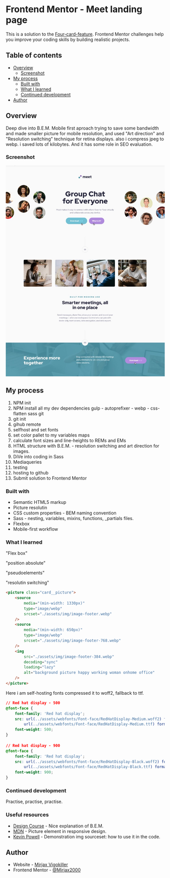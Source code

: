 # Frontend Mentor - Meet landing page

This is a solution to the [Four-card-feature](https://www.frontendmentor.io/learning-paths/building-responsive-layouts--z1qCXVqkD/steps/65fb1e422f40450f91fe67e3/challenge/start). Frontend Mentor challenges help you improve your coding skills by building realistic projects.

## Table of contents

-   [Overview](#overview)
    -   [Screenshot](#screenshot)
-   [My process](#my-process)
    -   [Built with](#built-with)
    -   [What I learned](#what-i-learned)
    -   [Continued development](#continued-development)
-   [Author](#author)

## Overview

Deep dive into B.E.M.
Mobile first aproach
trying to save some bandwidth and made smaller picture for mobile resolution, and used "Art direction" and "Resolution switching" technique for retina displays.
also i compress jpeg to webp.
i saved lots of kilobytes. And it has some role in SEO evaluation.

### Screenshot

![](./preview.jpg)

## My process

1. NPM init
2. NPM install all my dev dependencies
   gulp - autoprefixer - webp - css-flatten
   sass
   git
3. git init
4. gihub remote
5. selfhost and set fonts
6. set color pallet to my variables maps
7. calculate font sizes and line-heights to REMs and EMs
8. HTML structure with B.E.M. - resolution switching and art direction for images.
9. DiVe into coding in Sass
10. Mediaqueries
11. testing
12. hosting to github
13. Submit solution to Frontend Mentor

### Built with

-   Semantic HTML5 markup
-   Picture resolutin
-   CSS custom properties - BEM naming convention
-   Sass - nesting, variables, mixins, functions, \_partials files.
-   Flexbox
-   Mobile-first workflow

### What I learned

<p>"Flex box"</p>
<p>"position absolute"</p>
<p>"pseudoelements"</p>
<p>"resolutin switching"</p>

```html
<picture class="card__picture">
    <source
        media="(min-width: 1330px)"
        type="image/webp"
        srcset="./assets/img/image-footer.webp"
    />
    <source
        media="(min-width: 650px)"
        type="image/webp"
        srcset="./assets/img/image-footer-768.webp"
    />
    <img
        src="./assets/img/image-footer-384.webp"
        decoding="sync"
        loading="lazy"
        alt="background picture happy working woman onhome office"
    />
</picture>
```

Here i am self-hosting fonts compressed it to woff2,
fallback to ttf.

```css
// Red hat display - 500
@font-face {
    font-family: 'Red hat display';
    src: url(../assets/webfonts/Font-face/RedHatDisplay-Medium.woff2) format('woff2'),
        url(../assets/webfonts/Font-face/RedHatDisplay-Medium.ttf) format('truetype');
    font-weight: 500;
}

// Red hat display - 900
@font-face {
    font-family: 'Red hat display';
    src: url(../assets/webfonts/Font-face/RedHatDisplay-Black.woff2) format('woff2'),
        url(../assets/webfonts/Font-face/RedHatDisplay-Black.ttf) format('truetype');
    font-weight: 900;
}
```

### Continued development

Practise, practise, practise.

### Useful resources

-   [Design Course](https://www.youtube.com/watch?v=er1JEDuPbZQ&t=2s&ab_channel=DesignCourse) - Nice explanation of B.E.M.
-   [MDN](https://developer.mozilla.org/en-US/docs/Learn/HTML/Multimedia_and_embedding/Responsive_images) - Picture element in responsive design.
-   [Kevin Powell](https://www.youtube.com/watch?v=Rik3gHT24AM&t=979s&ab_channel=KevinPowell) - Demonstration img sourceset: how to use it in the code.

## Author

-   Website - [Mirjax Vigokiller](https://github.com/Mirjax2000)
-   Frontend Mentor - [@Mirjax2000](https://www.frontendmentor.io/profile/Mirjax2000)

<!-- ## Acknowledgments

I received big help, lots of motivativation and many new usefull tips and tricks from this user [@stevexero](https://www.frontendmentor.io/profile/stevexero), He doesnt know that but i am watching his challenges and learnig from him. -->
